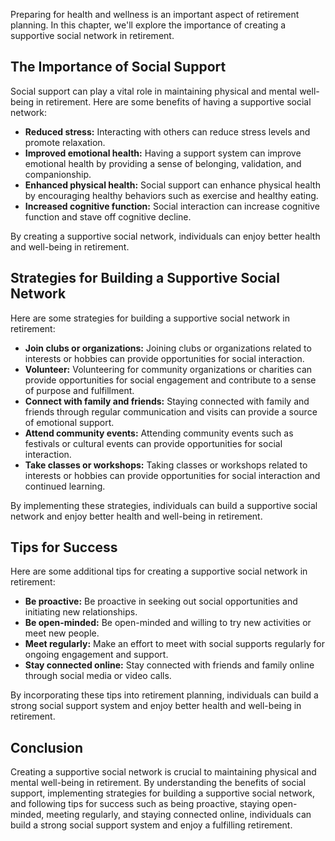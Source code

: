 
Preparing for health and wellness is an important aspect of retirement planning. In this chapter, we'll explore the importance of creating a supportive social network in retirement.

The Importance of Social Support
--------------------------------

Social support can play a vital role in maintaining physical and mental well-being in retirement. Here are some benefits of having a supportive social network:

* **Reduced stress:** Interacting with others can reduce stress levels and promote relaxation.
* **Improved emotional health:** Having a support system can improve emotional health by providing a sense of belonging, validation, and companionship.
* **Enhanced physical health:** Social support can enhance physical health by encouraging healthy behaviors such as exercise and healthy eating.
* **Increased cognitive function:** Social interaction can increase cognitive function and stave off cognitive decline.

By creating a supportive social network, individuals can enjoy better health and well-being in retirement.

Strategies for Building a Supportive Social Network
---------------------------------------------------

Here are some strategies for building a supportive social network in retirement:

* **Join clubs or organizations:** Joining clubs or organizations related to interests or hobbies can provide opportunities for social interaction.
* **Volunteer:** Volunteering for community organizations or charities can provide opportunities for social engagement and contribute to a sense of purpose and fulfillment.
* **Connect with family and friends:** Staying connected with family and friends through regular communication and visits can provide a source of emotional support.
* **Attend community events:** Attending community events such as festivals or cultural events can provide opportunities for social interaction.
* **Take classes or workshops:** Taking classes or workshops related to interests or hobbies can provide opportunities for social interaction and continued learning.

By implementing these strategies, individuals can build a supportive social network and enjoy better health and well-being in retirement.

Tips for Success
----------------

Here are some additional tips for creating a supportive social network in retirement:

* **Be proactive:** Be proactive in seeking out social opportunities and initiating new relationships.
* **Be open-minded:** Be open-minded and willing to try new activities or meet new people.
* **Meet regularly:** Make an effort to meet with social supports regularly for ongoing engagement and support.
* **Stay connected online:** Stay connected with friends and family online through social media or video calls.

By incorporating these tips into retirement planning, individuals can build a strong social support system and enjoy better health and well-being in retirement.

Conclusion
----------

Creating a supportive social network is crucial to maintaining physical and mental well-being in retirement. By understanding the benefits of social support, implementing strategies for building a supportive social network, and following tips for success such as being proactive, staying open-minded, meeting regularly, and staying connected online, individuals can build a strong social support system and enjoy a fulfilling retirement.
